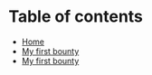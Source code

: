 # Table of contents

* [Home](README.md)
* [My first bounty](my-first-bounty.md)
* [My first bounty](my-first-bounty-1.md)

